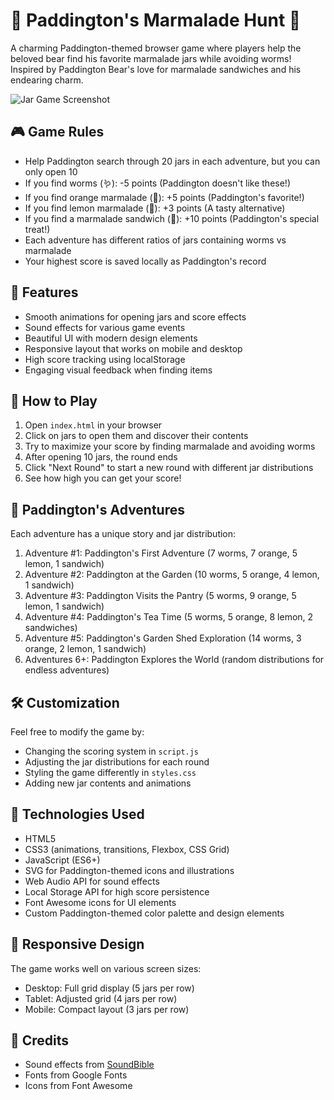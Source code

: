# 🐻 Paddington's Marmalade Hunt 🍊

A charming Paddington-themed browser game where players help the beloved bear find his favorite marmalade jars while avoiding worms! Inspired by Paddington Bear's love for marmalade sandwiches and his endearing charm.

![Jar Game Screenshot](https://via.placeholder.com/800x400/5f2eea/FFFFFF?text=Jar+Game)

## 🎮 Game Rules

- Help Paddington search through 20 jars in each adventure, but you can only open 10
- If you find worms (🪱): -5 points (Paddington doesn't like these!)
- If you find orange marmalade (🍊): +5 points (Paddington's favorite!)
- If you find lemon marmalade (🍋): +3 points (A tasty alternative)
- If you find a marmalade sandwich (🥪): +10 points (Paddington's special treat!)
- Each adventure has different ratios of jars containing worms vs marmalade
- Your highest score is saved locally as Paddington's record

## 🚀 Features

- Smooth animations for opening jars and score effects
- Sound effects for various game events
- Beautiful UI with modern design elements
- Responsive layout that works on mobile and desktop
- High score tracking using localStorage
- Engaging visual feedback when finding items

## 🎯 How to Play

1. Open `index.html` in your browser
2. Click on jars to open them and discover their contents
3. Try to maximize your score by finding marmalade and avoiding worms
4. After opening 10 jars, the round ends
5. Click "Next Round" to start a new round with different jar distributions
6. See how high you can get your score!

## 🔄 Paddington's Adventures

Each adventure has a unique story and jar distribution:

1. Adventure #1: Paddington's First Adventure (7 worms, 7 orange, 5 lemon, 1 sandwich)
2. Adventure #2: Paddington at the Garden (10 worms, 5 orange, 4 lemon, 1 sandwich)
3. Adventure #3: Paddington Visits the Pantry (5 worms, 9 orange, 5 lemon, 1 sandwich)
4. Adventure #4: Paddington's Tea Time (5 worms, 5 orange, 8 lemon, 2 sandwiches)
5. Adventure #5: Paddington's Garden Shed Exploration (14 worms, 3 orange, 2 lemon, 1 sandwich)
6. Adventures 6+: Paddington Explores the World (random distributions for endless adventures)

## 🛠️ Customization

Feel free to modify the game by:
- Changing the scoring system in `script.js`
- Adjusting the jar distributions for each round
- Styling the game differently in `styles.css`
- Adding new jar contents and animations

## 🌟 Technologies Used

- HTML5
- CSS3 (animations, transitions, Flexbox, CSS Grid)
- JavaScript (ES6+)
- SVG for Paddington-themed icons and illustrations
- Web Audio API for sound effects
- Local Storage API for high score persistence
- Font Awesome icons for UI elements
- Custom Paddington-themed color palette and design elements

## 📱 Responsive Design

The game works well on various screen sizes:
- Desktop: Full grid display (5 jars per row)
- Tablet: Adjusted grid (4 jars per row)
- Mobile: Compact layout (3 jars per row)

## 🙏 Credits

- Sound effects from [SoundBible](https://soundbible.com)
- Fonts from Google Fonts
- Icons from Font Awesome